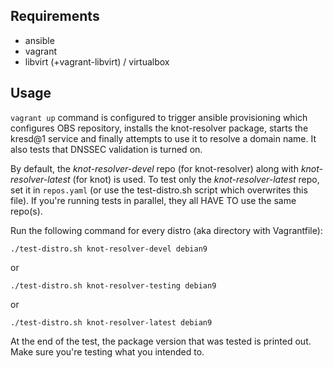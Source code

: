 Requirements
------------

- ansible
- vagrant
- libvirt (+vagrant-libvirt) / virtualbox

Usage
-----

`vagrant up` command is configured to trigger ansible provisioning
which configures OBS repository, installs the knot-resolver package,
starts the kresd@1 service and finally attempts to use it to resolve
a domain name. It also tests that DNSSEC validation is turned on.

By default, the *knot-resolver-devel* repo (for knot-resolver) along
with *knot-resolver-latest* (for knot) is used. To test only the
*knot-resolver-latest* repo, set it in `repos.yaml` (or use the
test-distro.sh script which overwrites this file). If you're running
tests in parallel, they all HAVE TO use the same repo(s).

Run the following command for every distro (aka directory with
Vagrantfile):

```
./test-distro.sh knot-resolver-devel debian9
```

or

```
./test-distro.sh knot-resolver-testing debian9
```

or

```
./test-distro.sh knot-resolver-latest debian9
```

At the end of the test, the package version that was tested is
printed out. Make sure you're testing what you intended to.
